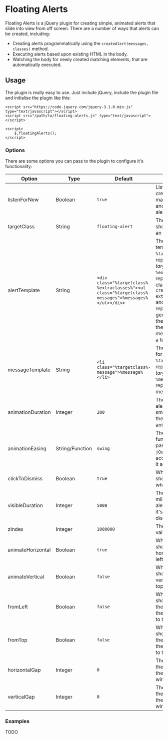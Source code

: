 # Floating Alerts

Floating Alerts is a jQuery plugin for creating simple, animated alerts that slide into view from off screen. There are a number of ways that alerts can be created, including:

- Creating alerts programmatically using the `createAlert(messages, classes)` method.
- Executing alerts based upon existing HTML in the body.
- Watching the body for newly created matching elements, that are automatically executed.

## Usage

The plugin is really easy to use. Just include jQuery, include the plugin file and initialise the plugin like this:

    <script src="https://code.jquery.com/jquery-3.1.0.min.js" type="text/javascript"></script>
    <script src="/path/to/floating-alerts.js" type="text/javascript"></script>

    <script>
        $.floatingAlerts();
    </script>

### Options

There are some options you can pass to the plugin to configure it's functionality:

Option              | Type              | Default           | Description
---                 |---                |---                |---
listenForNew        | Boolean           | `true`            | Listen for newly created elements that match the target class and execute them as alerts
targetClass         | String            | `floating-alert`  | The class the plugin should consider to be an alert
alertTemplate       | String            | `<div class="%targetclass% %extraclasses%"><ul class="%targetclass%-messages">%messages%</ul></div>` | The surrounding alert template. The `%targetclass%` will be replaced with the *targetClass* value, `%extraclasses%` will be replaced with extra classes passed to the `createAlert(messages, extraClasses)` method and `%messages%` will be replaced with the generated HTML for the messages (Using the *messagesTemplate* as a template).
messageTemplate     | String            | `<li class="%targetclass%-message">%message%</li>` | The HTML template for each message. `%targetclass%` will be replaced with the *targetClass* value and `%message%` will be replaced with the message content.
animationDuration   | Integer           | `200`             | The duration of the alert animation, the smaller the number, the quicker the animation.
animationEasing     | String/Function   | `swing`           | The animation easing function. This is passed to `jQuery.animate()` so it accepts anything that it accepts.
clickToDismiss      | Boolean           | `true`            | Whether the alert should be dismissed when it's clicked.
visibleDuration     | Integer           | `5000`            | The number of milliseconds that the alert is visible before it's automatically dismissed.
zIndex              | Integer           | `1000000`         | The *z-index* CSS value of the alert.
animateHorizontal   | Boolean           | `true`            | Whether the alert should animate in horizontally (From the left or right).
animateVertical     | Boolean           | `false`           | Whether the alert should animate in vertically (From the top or bottom).
fromLeft            | Boolean           | `false`           | Whether the alert should be anchored to the left. When `false` the alert is anchored to the right.
fromTop             | Boolean           | `false`           | Whether the alert should be anchored to the top. When `false` the alert is anchored to the bottom.
horizontalGap       | Integer           | `0`               | The number of pixels the alert is offset from the left/right of the window.
verticalGap         | Integer           | `0`               | The number of pixels the alert is offset from the top/bottom of the window.

### Examples

TODO
